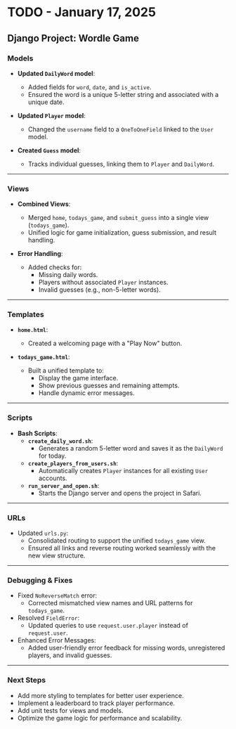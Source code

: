 


# TODO - January 17, 2025

## Django Project: Wordle Game

### Models
- **Updated `DailyWord` model**:
  - Added fields for `word`, `date`, and `is_active`.
  - Ensured the word is a unique 5-letter string and associated with a unique date.

- **Updated `Player` model**:
  - Changed the `username` field to a `OneToOneField` linked to the `User` model.

- **Created `Guess` model**:
  - Tracks individual guesses, linking them to `Player` and `DailyWord`.

---

### Views
- **Combined Views**:
  - Merged `home`, `todays_game`, and `submit_guess` into a single view (`todays_game`).
  - Unified logic for game initialization, guess submission, and result handling.

- **Error Handling**:
  - Added checks for:
    - Missing daily words.
    - Players without associated `Player` instances.
    - Invalid guesses (e.g., non-5-letter words).

---

### Templates
- **`home.html`**:
  - Created a welcoming page with a "Play Now" button.

- **`todays_game.html`**:
  - Built a unified template to:
    - Display the game interface.
    - Show previous guesses and remaining attempts.
    - Handle dynamic error messages.

---

### Scripts
- **Bash Scripts**:
  - **`create_daily_word.sh`**:
    - Generates a random 5-letter word and saves it as the `DailyWord` for today.
  - **`create_players_from_users.sh`**:
    - Automatically creates `Player` instances for all existing `User` accounts.
  - **`run_server_and_open.sh`**:
    - Starts the Django server and opens the project in Safari.

---

### URLs
- Updated `urls.py`:
  - Consolidated routing to support the unified `todays_game` view.
  - Ensured all links and reverse routing worked seamlessly with the new view structure.

---

### Debugging & Fixes
- Fixed `NoReverseMatch` error:
  - Corrected mismatched view names and URL patterns for `todays_game`.
- Resolved `FieldError`:
  - Updated queries to use `request.user.player` instead of `request.user`.
- Enhanced Error Messages:
  - Added user-friendly error feedback for missing words, unregistered players, and invalid guesses.

---

### Next Steps
- Add more styling to templates for better user experience.
- Implement a leaderboard to track player performance.
- Add unit tests for views and models.
- Optimize the game logic for performance and scalability.